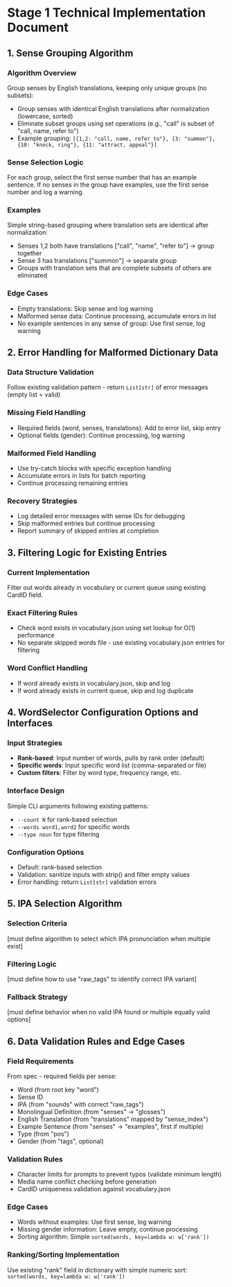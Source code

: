 # Stage 1 Technical Implementation Document

## 1. Sense Grouping Algorithm

### Algorithm Overview
Group senses by English translations, keeping only unique groups (no subsets):
- Group senses with identical English translations after normalization (lowercase, sorted)
- Eliminate subset groups using set operations (e.g., "call" is subset of "call, name, refer to") 
- Example grouping: `[{1,2: "call, name, refer to"}, {3: "summon"}, {10: "knock, ring"}, {11: "attract, appeal"}]`

### Sense Selection Logic
For each group, select the first sense number that has an example sentence. If no senses in the group have examples, use the first sense number and log a warning.

### Examples
Simple string-based grouping where translation sets are identical after normalization:
- Senses 1,2 both have translations ["call", "name", "refer to"] → group together
- Sense 3 has translations ["summon"] → separate group
- Groups with translation sets that are complete subsets of others are eliminated

### Edge Cases
- Empty translations: Skip sense and log warning
- Malformed sense data: Continue processing, accumulate errors in list
- No example sentences in any sense of group: Use first sense, log warning

## 2. Error Handling for Malformed Dictionary Data

### Data Structure Validation
Follow existing validation pattern - return `List[str]` of error messages (empty list = valid)

### Missing Field Handling
- Required fields (word, senses, translations): Add to error list, skip entry
- Optional fields (gender): Continue processing, log warning

### Malformed Field Handling  
- Use try-catch blocks with specific exception handling
- Accumulate errors in lists for batch reporting
- Continue processing remaining entries

### Recovery Strategies
- Log detailed error messages with sense IDs for debugging
- Skip malformed entries but continue processing
- Report summary of skipped entries at completion

## 3. Filtering Logic for Existing Entries

### Current Implementation
Filter out words already in vocabulary or current queue using existing CardID field.

### Exact Filtering Rules
- Check word exists in vocabulary.json using set lookup for O(1) performance
- No separate skipped words file - use existing vocabulary.json entries for filtering

### Word Conflict Handling
- If word already exists in vocabulary.json, skip and log
- If word already exists in current queue, skip and log duplicate

## 4. WordSelector Configuration Options and Interfaces

### Input Strategies
- **Rank-based**: Input number of words, pulls by rank order (default)
- **Specific words**: Input specific word list (comma-separated or file)  
- **Custom filters**: Filter by word type, frequency range, etc.

### Interface Design
Simple CLI arguments following existing patterns:
- `--count N` for rank-based selection
- `--words word1,word2` for specific words
- `--type noun` for type filtering

### Configuration Options
- Default: rank-based selection
- Validation: sanitize inputs with strip() and filter empty values
- Error handling: return `List[str]` validation errors

## 5. IPA Selection Algorithm

### Selection Criteria
[must define algorithm to select which IPA pronunciation when multiple exist]

### Filtering Logic
[must define how to use "raw_tags" to identify correct IPA variant]

### Fallback Strategy
[must define behavior when no valid IPA found or multiple equally valid options]

## 6. Data Validation Rules and Edge Cases

### Field Requirements
From spec - required fields per sense:
- Word (from root key "word")
- Sense ID
- IPA (from "sounds" with correct "raw_tags")
- Monolingual Definition (from "senses" → "glosses")
- English Translation (from "translations" mapped by "sense_index")
- Example Sentence (from "senses" → "examples", first if multiple)
- Type (from "pos")
- Gender (from "tags", optional)

### Validation Rules
- Character limits for prompts to prevent typos (validate minimum length)
- Media name conflict checking before generation
- CardID uniqueness validation against vocabulary.json

### Edge Cases
- Words without examples: Use first sense, log warning
- Missing gender information: Leave empty, continue processing
- Sorting algorithm: Simple `sorted(words, key=lambda w: w['rank'])`

### Ranking/Sorting Implementation
Use existing "rank" field in dictionary with simple numeric sort: `sorted(words, key=lambda w: w['rank'])`